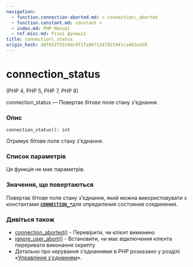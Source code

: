 ```yaml
---
navigation:
  - function.connection-aborted.md: « connection\_aborted
  - function.constant.md: constant »
  - index.md: PHP Manual
  - ref.misc.md: Різні функції
title: connection\_status
origin_hash: ddf652f5224dc9f1fa9671347921941ca401ea50
---
```

# connection\_status

(PHP 4, PHP 5, PHP 7, PHP 8)

connection\_status — Повертає бітове поле стану з'єднання.

### Опис

```methodsynopsis
connection_status(): int
```

Отримує бітове поле стану з'єднання.

### Список параметрів

Ця функція не має параметрів.

### Значення, що повертаються

Повертає бітове поле стану з'єднання, який можна використовувати з константами [**`CONNECTION_*`**](misc.constants.md)для определения состояния соединения.

### Дивіться також

-   [connection\_aborted()](function.connection-aborted.md) \- Перевірити, чи клієнт вимкнено
-   [ignore\_user\_abort()](function.ignore-user-abort.md) \- Встановити, чи має відключення клієнта переривати виконання скрипту
-   Детально про керування з'єднаннями в PHP розказано у розділі «[Управління з'єднанням](features.connection-handling.md)».

